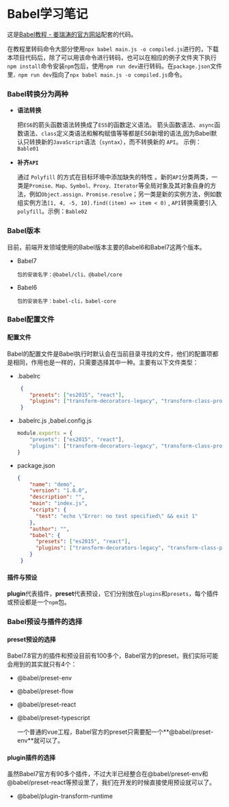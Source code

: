 # Babel学习笔记
这是[Babel教程 - 姜瑞涛的官方网站](https://www.jiangruitao.com/babel/)配套的代码。

在教程里转码命令大部分使用`npx babel main.js -o compiled.js`进行的，下载本项目代码后，除了可以用该命令进行转码，也可以在相应的例子文件夹下执行`npm install`命令安装`npm`包后，使用`npm run dev`进行转码。在`package.json`文件里`，npm run dev`指向了`npx babel main.js -o compiled.js`命令。

### Babel转换分为两种

- **语法转换**

  把`ES6`的箭头函数语法转换成了`ES5`的函数定义语法。 箭头函数语法、`async`函数语法、`class`定义类语法和解构赋值等等都是ES6新增的语法,因为Babel默认只转换新的`JavaScript`语法（`syntax`），而不转换新的 `API`。  示例：`Bable01`
  
- **补齐`API`**

  通过 `Polyfill` 的方式在目标环境中添加缺失的特性 。新的`API`分类两类，一类是`Promise、Map、Symbol、Proxy、Iterator`等全局对象及其对象自身的方法，例如`Object.assign，Promise.resolve`；另一类是新的实例方法，例如数组实例方法`[1, 4, -5, 10].find((item) => item < 0)` , `API`转换需要引入`polyfill`。示例：`Bable02` 
  
  

### Babel版本

  目前，前端开发领域使用的Babel版本主要的Babel6和Babel7这两个版本。

- Babel7

  ```
  包的安装名字：@babel/cli、@babel/core
  ```

- Babel6

  ```
  包的安装名字：babel-cli，babel-core
  ```

### Babel配置文件

#### 配置文件

Babel的配置文件是Babel执行时默认会在当前目录寻找的文件，他们的配置项都是相同，作用也是一样的，只需要选择其中一种。主要有以下文件类型：

- .babelrc

  ```json
   {
      "presets": ["es2015", "react"],
      "plugins": ["transform-decorators-legacy", "transform-class-properties"]
   }
  ```

- .babelrc.js ,babel.config.js

  ```javascript
  module.exports = {
      "presets": ["es2015", "react"],
      "plugins": ["transform-decorators-legacy", "transform-class-properties"]
  }
  ```

- package.json

  ```json
  {
      "name": "demo",
      "version": "1.0.0",
      "description": "",
      "main": "index.js",
      "scripts": {
        "test": "echo \"Error: no test specified\" && exit 1"
      },
      "author": "",
      "babel": {
        "presets": ["es2015", "react"],
        "plugins": ["transform-decorators-legacy", "transform-class-properties"]
      }
   }
  ```

#### 插件与预设

**plugin**代表插件，**preset**代表预设，它们分别放在`plugins`和`presets`，每个插件或预设都是一个`npm`包。

### Babel预设与插件的选择

#### preset预设的选择

Babel7.8官方的插件和预设目前有100多个，Babel官方的preset，我们实际可能会用到的其实就只有4个：

- @babel/preset-env

- @babel/preset-flow

- @babel/preset-react

- @babel/preset-typescript

  一个普通的vue工程，Babel官方的preset只需要配一个**@babel/preset-env**就可以了。

#### plugin插件的选择 

虽然Babel7官方有90多个插件，不过大半已经整合在@babel/preset-env和@babel/preset-react等预设里了，我们在开发的时候直接使用预设就可以了。

- @babel/plugin-transform-runtime